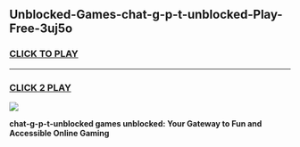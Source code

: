 
## Unblocked-Games-chat-g-p-t-unblocked-Play-Free-3uj5o
<h3>
<a href="https://premium76.site?title=chat-g-p-t-unblocked&ref=12A">CLICK TO PLAY</a></h3>
<hr>

<h3>
<a href="https://premium76.site?title=chat-g-p-t-unblocked&ref=12A">CLICK 2 PLAY</a>
  
</h3>

<a href="https://premium76.site?title=chat-g-p-t-unblocked&ref=12A"><img src="https://clearcache.store/games.png"></a>


**chat-g-p-t-unblocked games unblocked: Your Gateway to Fun and Accessible Online Gaming**
